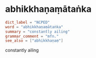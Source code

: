 # abhikkhaṇaṃātaṅka

``` toml
dict_label = "NCPED"
word = "abhikkhaṇaṃātaṅka"
summary = "constantly ailing"
grammar_comment = "mfn."
see_also = ["abhikkhaṇaṃ"]
```

constantly ailing

